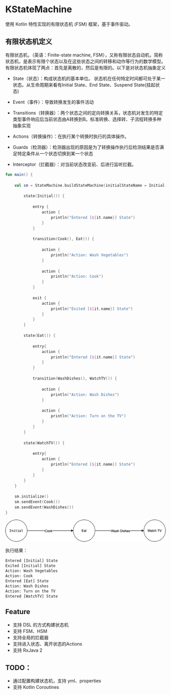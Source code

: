 # KStateMachine

使用 Kotlin 特性实现的有限状态机 (FSM) 框架，基于事件驱动。

## 有限状态机定义

有限状态机，（英语：Finite-state machine, FSM），又称有限状态自动机，简称状态机，是表示有限个状态以及在这些状态之间的转移和动作等行为的数学模型。有限状态机体现了两点：首先是离散的，然后是有限的。以下是对状态机抽象定义

* State（状态）：构成状态机的基本单位。 状态机在任何特定时间都可处于某一状态。从生命周期来看有Initial State、End State、Suspend State(挂起状态)

* Event（事件）：导致转换发生的事件活动

* Transitions（转换器）：两个状态之间的定向转换关系，状态机对发生的特定类型事件响应后当前状态由A转换到B。标准转换、选择转、子流程转换多种抽象实现

* Actions（转换操作）：在执行某个转换时执行的具体操作。

* Guards（检测器）：检测器出现的原因是为了转换操作执行后检测结果是否满足特定条件从一个状态切换到某一个状态

* Interceptor（拦截器）：对当前状态改变前、后进行监听拦截。

```kotlin
fun main() {

    val sm = StateMachine.buildStateMachine(initialStateName = Initial()) {

        state(Initial()) {

            entry {
                action {
                    println("Entered [${it.name}] State")
                }
            }

            transition(Cook(), Eat()) {

                action {
                    println("Action: Wash Vegetables")
                }

                action {
                    println("Action: Cook")
                }
            }

            exit {
                action {
                    println("Exited [${it.name}] State")
                }
            }
        }

        state(Eat()) {

            entry{
                action {
                    println("Entered [${it.name}] State")
                }
            }

            transition(WashDishes(), WatchTV()) {

                action {
                    println("Action: Wash Dishes")
                }

                action {
                    println("Action: Turn on the TV")
                }
            }
        }

        state(WatchTV()) {

            entry{
                action {
                    println("Entered [${it.name}] State")
                }
            }
        }
    }

    sm.initialize()
    sm.sendEvent(Cook())
    sm.sendEvent(WashDishes())
}
```

![](images/fsm.png)

执行结果：

```
Entered [Initial] State
Exited [Initial] State
Action: Wash Vegetables
Action: Cook
Entered [Eat] State
Action: Wash Dishes
Action: Turn on the TV
Entered [WatchTV] State
```

## Feature

* 支持 DSL 的方式构建状态机
* 支持 FSM、HSM
* 支持全局的拦截器
* 支持进入状态、离开状态的Actions
* 支持 RxJava 2

## TODO：

* 通过配置构建状态机，支持 yml、properties
* 支持 Kotlin Coroutines

